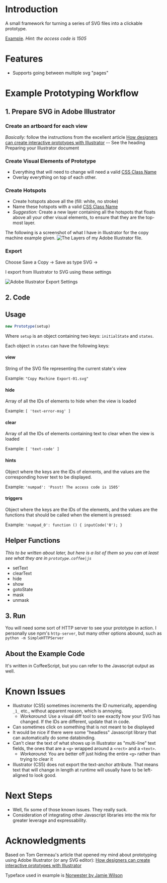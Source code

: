 # Introduction #
A small framework for turning a series of SVG files into a clickable prototype.

[Example](http://jayliu50.github.io/prototype-with-svg). *Hint: the access code is 1505*

# Features #
- Supports going between multiple svg "pages"

# Example Prototyping Workflow #

## 1. Prepare SVG in Adobe Illustrator ##

### Create an artboard for each view ###
*Basically:* follow the instructions from the excellent article [How designers can create interactive prototypes with Illustrator](http://tomgermeau.com/2014/02/how-designers-can-create-interactive-prototypes-with-illustrator/) -- See the heading Preparing your Illustrator document

### Create Visual Elements of Prototype ###
- Everything that will need to change will need a valid [CSS Class Name](http://stackoverflow.com/questions/448981/what-characters-are-valid-in-css-class-names-selectors)
- Overlay everything on top of each other.

### Create Hotspots ###
- Create hotspots above all the  (fill: white, no stroke)
- Name these hotspots with a valid [CSS Class Name](http://stackoverflow.com/questions/448981/what-characters-are-valid-in-css-class-names-selectors)
- *Suggestion:* Create a new layer containing all the hotspots that floats above all your other visual elements, to ensure that they are the top-most layer.

The following is a screenshot of what I have in Illustrator for the copy machine example given.
![The Layers of my Adobe Illustrator file](https://raw.githubusercontent.com/jayliu50/prototype-with-svg/master/example/illustrator/layers.png).


### Export ###
Choose Save a Copy -> Save as type SVG ->

I export from Illustrator to SVG using these settings

![Adobe Illustrator Export Settings](https://raw.githubusercontent.com/jayliu50/prototype-with-svg/master/readme-img/export-to-svg-settings.png)

## 2. Code ##

## Usage ##
```javascript
new Prototype(setup)
```

Where `setup` is an object containing two keys: `initialState` and `states`.

Each object in `states` can have the following keys:

#### view ####
String of the SVG file representing the current state's view

Example: `"Copy Machine Export-01.svg"`


#### hide ####
Array of all the IDs of elements to hide when the view is loaded

Example: `[ 'text-error-msg' ]`

#### clear ####
Array of all the IDs of elements containing text to clear when the view is loaded

Example: `[ 'text-code' ]`

#### hints ####
Object where the keys are the IDs of elements, and the values are the corresponding hover text to be displayed.

Example: `'numpad': 'Pssst! The access code is 1505'`

#### triggers ####
Object where the keys are the IDs of the elements, and the values are the functions that should be called when the element is pressed:

Example: `'numpad_0': function () { inputCode('0'); }`

## Helper Functions ##
*This to be written about later, but here is a list of them so you can at least see what they are in `prototype.coffee|js`*

- setText
- clearText
- hide
- show
- gotoState
- mask
- unmask

## 3. Run ##

You will need some sort of HTTP server to see your prototype in action. I personally use npm's `http-server`, but many other options abound, such as `python -m SimpleHTTPServer`

## About the Example Code ##
It's written in CoffeeScript, but you can refer to the Javascript output as well.

# Known Issues #
- Illustrator (CS5) sometimes increments the ID numerically, appending `_1_` etc., without apparent reason, which is annoying.
    + *Workaround*: Use a visual diff tool to see exactly how your SVG has changed. If the IDs are different, update that in code.
- Can sometimes click on something that is not meant to be displayed
- It would be nice if there were some "headless" Javascript library that can automatically do some databinding.
- Can't clear the text of what shows up in Illustrator as "multi-line" text fields, the ones that are a `<g>` wrapped around a `<rect>` and a `<text>`.
    + *Workaround*: You are better off just hiding the entire `<g>` rather than trying to clear it
- Illustrator (CS5) does not export the text-anchor attribute. That means  text that will change in length at runtime will usually have to be left-aligned to look good.

# Next Steps #
- Well, fix some of those known issues. They really suck.
- Consideration of integrating other Javascript libraries into the mix for greater leverage and expressability.

# Acknowledgments #
Based on Tom Germeau's article that opened my mind about prototyping using Adobe Illustrator (or any SVG editor): [How designers can create interactive prototypes with Illustrator](http://tomgermeau.com/2014/02/how-designers-can-create-interactive-prototypes-with-illustrator/)

Typeface used in example is [Norwester by Jamie Wilson](http://jamiewilson.io/norwester/)
